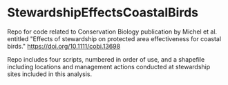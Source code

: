 # StewardshipEffectsCoastalBirds
Repo for code related to Conservation Biology publication by Michel et al. entitled "Effects of stewardship on protected area effectiveness for coastal birds."  https://doi.org/10.1111/cobi.13698

Repo includes four scripts, numbered in order of use, and a shapefile including locations and management actions conducted at stewardship sites included in this analysis.
